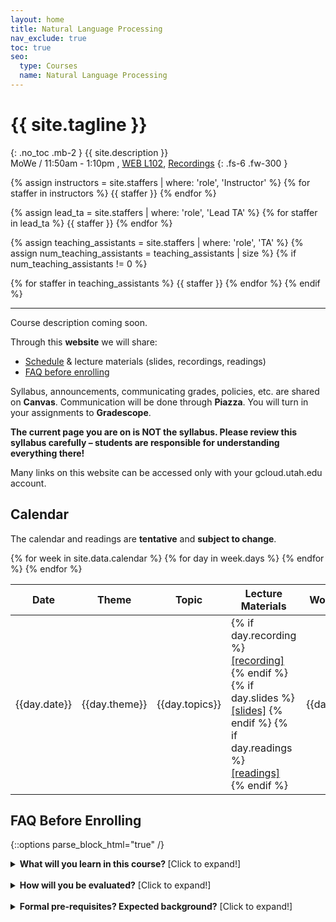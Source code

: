 ```yaml
---
layout: home
title: Natural Language Processing
nav_exclude: true
toc: true
seo:
  type: Courses
  name: Natural Language Processing
---
```


# {{ site.tagline }}
{: .no_toc .mb-2 }
{{ site.description }}
<br>
MoWe / 11:50am - 1:10pm	, [WEB L102](https://map.utah.edu/index.html?code=WEB), [Recordings](https://www.youtube.com/playlist?list=PLbuogVdPnkCrPZ4Vc-GRnk730SLhC1L43)
{: .fs-6 .fw-300 }

{% assign instructors = site.staffers | where: 'role', 'Instructor' %}
{% for staffer in instructors %}
{{ staffer }}
{% endfor %}

{% assign lead_ta = site.staffers | where: 'role', 'Lead TA' %}
{% for staffer in lead_ta %}
{{ staffer }}
{% endfor %}

{% assign teaching_assistants = site.staffers | where: 'role', 'TA' %}
{% assign num_teaching_assistants = teaching_assistants | size %}
{% if num_teaching_assistants != 0 %}

{% for staffer in teaching_assistants %}
{{ staffer }}
{% endfor %}
{% endif %}

---

Course description coming soon.

Through this **website** we will share:
* [Schedule](https://utah-intro-nlp.github.io/#calendar) & lecture materials (slides, recordings, readings)
* [FAQ before enrolling](https://utah-intro-nlp.github.io/#faq-before-enrolling)

Syllabus, announcements, communicating grades, policies, etc. are shared on **Canvas**. Communication will be done through **Piazza**. You will turn in your assignments to **Gradescope**. 

**The current page you are on is NOT the syllabus. Please review this syllabus carefully – students are responsible for understanding everything there!**

Many links on this website can be accessed only with your gcloud.utah.edu account.

## Calendar

The calendar and readings are **tentative** and **subject to change**. 

<table>
  <thead>
  <tr>
    <th>Date</th>
    <th>Theme</th>
    <th>Topic</th>
    <th>Lecture Materials</th>
    <th>Work due</th>
  </tr>
  </thead>
  <tbody>
  {% for week in site.data.calendar %}
    {% for day in week.days %}
      <tr>
        <td>{{day.date}}</td>
        <td class="cal-content">{{day.theme}}</td>
        <td class="cal-content">{{day.topics}}</td>
        <td class="cal-content">
          {% if day.recording %}
            <a href="{{day.recording}}" class="cal-content-link">[recording]</a>
          {% endif %}
          {% if day.slides %}
            <a href="{{day.slides}}" class="cal-content-link">[slides]</a>
          {% endif %}
          {% if day.readings %}
            <a href="{{day.readings}}" class="cal-content-link">[readings]</a>
          {% endif %}
        </td>
        <td class="cal-content">{{day.due}}</td>
      </tr>
    {% endfor %}
  {% endfor %}
  </tbody>
</table>

## FAQ Before Enrolling

{::options parse_block_html="true" /}

<details><summary markdown="span"><b>What will you learn in this course? </b> [Click to expand!]</summary>

TBD

</details>                   
<br/>

<details><summary markdown="span"><b>How will you be evaluated?</b> [Click to expand!]</summary>

Your performance in this course will be evaluated by:

* [programming homework assignments](https://drive.google.com/drive/folders/1rL_NBVbnnbDuewV-_WnslwlNXB5hFUgg?usp=sharing) (30%)
* [final project](https://drive.google.com/drive/folders/1vc4UddSTgBZroD542DOmX-I-QWaXUEj0?usp=sharing) (30%)
* midterm exam (20%)
* final exam (20%)
</details>                   
<br/>

<details><summary markdown="span"><b>Formal pre-requisites? Expected background?</b> [Click to expand!]</summary>    

The formal pre-requisite is C- or better in CS 3505.

This course is designed for computer science majors. We expect that you:
* ...are experienced with programming in Python – we won't be reviewing your your code directly and we expect you to figure out the implementation side on your own; we are here to help you with understanding concepts and translating ideas into pseudocode, 
* ...are comfortable with basic calculus, probability, and linear algebra, 
* ...have some familiarity with machine learning and deep learning, 
* ...can quickly pick up coding in [pytorch](https://pytorch.org/).

If you completed CS 5353/6353 (Deep Learning), CS 5350/6350 (Machine Learning), CS 6957 (NLP with Neural Networks), or CS 6966/5966 (Local Explanations for Deep Learning Models), we expect you will be able to keep up. 


**<span style="color: black;">My advice:</span>** If you are interested in the course, **give it a  try**. We will spend the first two weeks going over the background and have a graded programming assignment about it. If you struggle with the background concepts and the first homework, you can withdraw---students may drop a course within the first two weeks of a given semester without any penalties. 


**<span style="color: black;">Revisiting/polishing your knowledge.</span>** You can prepare by:

1. There are a ton of Python resources for people with some programming experience. Check them out [here](https://wiki.python.org/moin/BeginnersGuide/Programmers). My colleagues suggest these: [1](https://www.learnpython.org/), [2](https://diveintopython3.net/), [3](https://snakify.org/en/), and [4](https://runestone.academy/ns/books/published/thinkcspy/index.html?mode=browsing).

2. Math and machine learning basics are nicely covered in the first part of the [Deep Learning book](https://www.deeplearningbook.org/). Obviously, you can use the same book to familiarize yourself with deep learning.

3. [Deep Learning with PyTorch: A 60 Minute Blitz](https://pytorch.org/tutorials/beginner/deep_learning_60min_blitz.html) (highly recommended)

4. [Practical Deep Learning for Coders by Fast.ai](https://course.fast.ai/) (3: Neural net foundations; 5: From-scratch model, 13: Backpropagation & MLP, 14: Backpropagation)

5. [Getting started with NLP for absolute beginners](https://www.kaggle.com/code/jhoward/getting-started-with-nlp-for-absolute-beginners) is good to familiarize yourself a bit with NLP. During the semester we will use [huggingface](https://huggingface.co/course).

</details>                   
<br/>